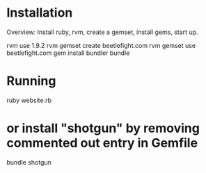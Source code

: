 Installation
============
Overview: Install ruby, rvm, create a gemset, install gems, start up.

  rvm use 1.9.2
  rvm gemset create beetlefight.com
  rvm gemset use beetlefight.com
  gem install bundler
  bundle

Running
=======

  ruby website.rb
  
  # or install "shotgun" by removing commented out entry in Gemfile
  bundle
  shotgun
  